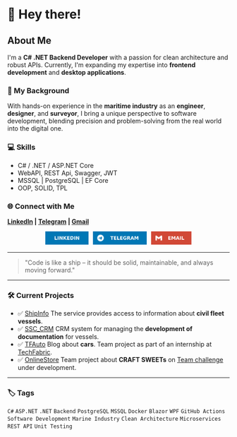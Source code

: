 # 👋 Hey there!

## About Me

I'm a **C# .NET Backend Developer** with a passion for clean architecture and robust APIs. Currently, I'm expanding my expertise into **frontend development** and **desktop applications**.

### 🌊 My Background
With hands-on experience in the **maritime industry** as an **engineer**, **designer**, and **surveyor**, I bring a unique perspective to software development, blending precision and problem-solving from the real world into the digital one.

### 💻 Skills
- C# / .NET / ASP.NET Core
- WebAPI, REST Api, Swagger, JWT
- MSSQL | PostgreSQL | EF Core
- OOP, SOLID, TPL

### 🌐 Connect with Me
**[LinkedIn](https://www.linkedin.com/in/romanprybluda/)    |    [Telegram](https://t.me/RPrybluda)    |    [Gmail](mailto:r.prybluda.dev@gmail.com)**

<p align="center" style="display: flex; gap: 10px; justify-content: center;">
  <a href="https://www.linkedin.com/in/romanprybluda/">
    <img src="https://github.com/RomanPrybluda/RomanPrybluda/blob/main/assets/linkedin.svg" alt="LinkedIn" height="30"/>
  </a>
  <a href="https://t.me/RPrybluda">
    <img src="https://github.com/RomanPrybluda/RomanPrybluda/blob/main/assets/telegram.svg" alt="Telegram" height="30"/>
  </a>
  <a href="mailto:r.prybluda.dev@gmail.com">
    <img src="https://github.com/RomanPrybluda/RomanPrybluda/blob/main/assets/gmail.svg" alt="Email" height="30"/>
  </a>
</p>

---

> "Code is like a ship – it should be solid, maintainable, and always moving forward."

---

### 🛠️ Current Projects
- ✅ [ShipInfo](https://github.com/RomanPrybluda/ShipInfo) The service provides access to information about **civil fleet vessels**.
- ✅ [SSC_CRM](https://github.com/RomanPrybluda/SSC_CRM) CRM system for managing the **development of documentation** for vessels.
- ✅ [TFAuto](https://github.com/RomanPrybluda/TFAuto) Blog about **cars**. Team project as part of an internship at [TechFabric](https://www.techfabric.com/).
- ✅ [OnlineStore](https://github.com/RomanPrybluda/OnlineStore) Team project about **CRAFT SWEETs** on [Team challenge](https://teamchallenge.io/) under development.

---

### 🏷️ Tags
`C#` `ASP.NET` `.NET` `Backend` `PostgreSQL` `MSSQL` `Docker` `Blazor` `WPF` `GitHub Actions` `Software Development` `Marine Industry` `Clean Architecture` `Microservices` `REST API` `Unit Testing`


